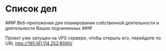 # Список дел #

##№ Веб-приложение для планирования собственной деятельности и деятельности Ваших подчиненных ##№

Проект уже запущен на VPS сервере, чтобы открыть его, перейдите по URL http://195.161.114.252:8080/ 




